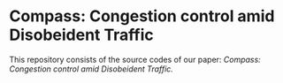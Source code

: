 # Compass: Congestion control amid Disobeident Traffic
This repository consists of the source codes of our paper: *Compass: Congestion control amid Disobeident Traffic.*

